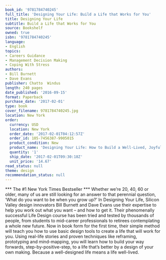 ```yaml
---
book_id: '9781784740245'
full_title: 'Designing Your Life: Build a Life that Works for You'
title: Designing Your Life
subtitle: Build a Life that Works for You
source: Bookshelf
owned: true
isbn: '9781784740245'
language:
- English
topics:
- Careers Guidance
- Management Decision Making
- Coping With Stress
authors:
- Bill Burnett
- Dave Evans
publisher: Chatto  Windus
length: 240 pages
date_published: '2016-09-15'
format: Paperback
purchase_date: '2017-02-01'
type: book
cover_filename: 9781784740245.jpg
location: New York
order:
  currency: USD
  location: New York
  order_date: '2017-02-01T04:12:57Z'
  order_id: 105-7456387-9905015
  product_condition: New
  product_name: 'Designing Your Life: How to Build a Well-Lived, Joyful Life'
  quantity: '1'
  ship_date: '2017-02-01T09:30:18Z'
  unit_price: '14.67'
read_status: null
theme: design
recommendation_status: null
---
```

*** The #1 New York Times Bestseller ***
Whether we’re 20, 40, 60 or older, many of us are still looking for an answer to that perennial question, ‘What do you want to be when you grow up?’ In Designing Your Life, Silicon Valley design innovators Bill Burnett and Dave Evans use their expertise to help you work out what you want – and how to get it.
Their phenomenally successful Life Design course has been tried and tested by thousands of people, from students to mid-career professionals to retirees contemplating a whole new future. Now in book form for the first time, their simple method will teach you how to use basic design tools to create a life that will work for you.
Using real-life stories and proven techniques like reframing, prototyping and mind-mapping, you will learn how to build your way forwards, step-by-positive-step, to a life that’s better by a design of your own making.
Because a well-designed life means a life well-lived.

